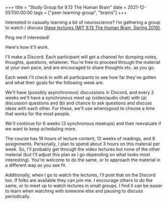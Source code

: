 +++
title = "Study Group for 9.13 The Human Brain"
date = 2021-12-05T00:00:00
tags = ["peer-learning-group", "brains"]
+++

Interested in casually learning a bit of neuroscience?
I’m gathering a group to watch / discuss [these lectures (MIT 9.13 The Human Brain, Spring 2019)](https://www.youtube.com/playlist?list=PLUl4u3cNGP60IKRN_pFptIBxeiMc0MCJP).

Ping me if interested!

Here's how it'll work.

I'll make a Discord.
Each participant will get a channel for dumping notes, thoughts, questions, whatever.
You're free to proceed through the material at your own pace, and are encouraged to share thoughts etc. as you go.

Each week I'll check in with all participants 
to see how far they've gotten and what their goals for the following week are.

We'll have (possibly asynchronous) discussions in Discord,
and every 2 weeks we'll have a synchronous meet up (video/audio chat) with
(a) discussion questions and (b) and chance to ask questions and discuss ideas
with each other.
For these, we'll use whenisgood to choose a time that works for the most people.

We'll continue for 6 weeks (3 synchronous meetups) and then reevaluate if we want to keep scheduling more.

The course has 18 hours of lecture content, 12 weeks of readings, and 8 assignments.
Personally, I plan to spend about 3 hours on this material per week.
So, I'll probably get through the video lectures but none of the other material (but I'll adjust this plan as I go depending on what looks most interesting).
You're welcome to do the same, or to approach the material in a different way as you see fit.

Additionally, when I go to watch the lectures, I'll post that on the Discord too. If folks are available they can join me. I encourage others to do the same, or to meet up to watch lectures in small groups. I find it can be easier to learn when watching with someone else and pausing to discuss periodically.
